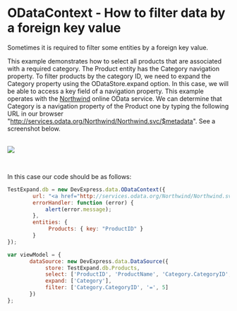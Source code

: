 # ODataContext - How to filter data by a foreign key value


<p>Sometimes it is required to filter some entities by a foreign key value.</p>
<p>This example demonstrates how to select all products that are associated with a required category. The Product entity has the Category navigation property. To filter products by the category ID, we need to expand the Category property using the ODataStore.expand option. In this case, we will be able to access a key field of a navigation property. This example operates with the <a href="http://services.odata.org/Northwind/Northwind.svc/"><u>Northwind</u></a> online OData service. We can determine that Category is a navigation property of the Product one by typing the following URL in our browser "<a href="http://services.odata.org/Northwind/Northwind.svc/$metadata">http://services.odata.org/Northwind/Northwind.svc/$metadata</a>". See a screenshot below.</p>
<p><br> <img src="https://raw.githubusercontent.com/DevExpress-Examples/odatacontext-how-to-filter-data-by-a-foreign-key-value-e4817/17.1.8+/media/963ac3bc-f886-430e-b460-9321ef0b85d8.png"></p>
<p> </p>
<p>In this case our code should be as follows:</p>


```js
TestExpand.db = new DevExpress.data.ODataContext({
        url: "<a href="http://services.odata.org/Northwind/Northwind.svc">http://services.odata.org/Northwind/Northwind.svc</a>",
        errorHandler: function (error) {
            alert(error.message);
        },
        entities: {
             Products: { key: "ProductID" }
        }
});

var viewModel = {
       dataSource: new DevExpress.data.DataSource({
            store: TestExpand.db.Products,
            select: ['ProductID', 'ProductName', 'Category.CategoryID', 'Category.CategoryName'],
            expand: ['Category'],
            filter: ['Category.CategoryID', '=', 5]
       })
};
```


<p> </p>

<br/>


